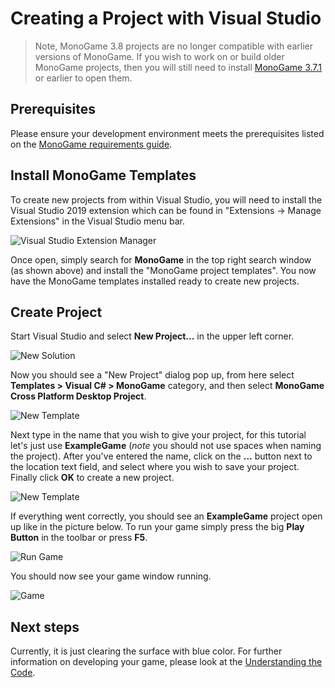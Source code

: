 # Creating a Project with Visual Studio

> Note, MonoGame 3.8 projects are no longer compatible with earlier versions of MonoGame.  If you wish to work on or build older MonoGame projects, then you will still need to install [MonoGame 3.7.1](https://www.monogame.net/downloads/) or earlier to open them.

## Prerequisites

Please ensure your development environment meets the prerequisites listed on the [MonoGame requirements guide](~/articles/introduction/requirements.md).

## Install MonoGame Templates

To create new projects from within Visual Studio, you will need to install the Visual Studio 2019 extension which can be found in "Extensions -> Manage Extensions" in the Visual Studio menu bar.

![Visual Studio Extension Manager](~/images/getting_started/1_VisualStudioExtensionManager.png)

Once open, simply search for **MonoGame** in the top right search window (as shown above) and install the "MonoGame project templates".  You now have the MonoGame templates installed ready to create new projects.

## Create Project

Start Visual Studio and select **New Project...** in the upper left corner.

![New Solution](~/images/getting_started/1_new_soulution_vs.png)

Now you should see a "New Project" dialog pop up, from here select **Templates > Visual C# > MonoGame** category, and then select **MonoGame Cross Platform Desktop Project**. 

![New Template](~/images/getting_started/1_template_dialog_vs.png)

Next type in the name that you wish to give your project, for this tutorial let's just use **ExampleGame** (*note* you should not use spaces when naming the project). After you've entered the name, click on the **...** button next to the location text field, and select where you wish to save your project. Finally click **OK** to create a new project.

![New Template](~/images/getting_started/1_configure_project_vs.png)

If everything went correctly, you should see an **ExampleGame** project open up like in the picture below. To run your game simply press the big **Play Button** in the toolbar or press **F5**.

![Run Game](~/images/getting_started/1_run_game_vs.png)

You should now see your game window running.

![Game](~/images/getting_started/1_game_vs.png)

## Next steps

Currently, it is just clearing the surface with blue color. For further information on developing your game, please look at the [Understanding the Code](2_understanding_the_code.md).
